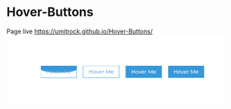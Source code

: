 # Hover-Buttons
Page live https://umitrock.github.io/Hover-Buttons/
<img src="https://github.com/UmitRock/Hover-Buttons/blob/main/page.PNG?raw=true" alt="">
